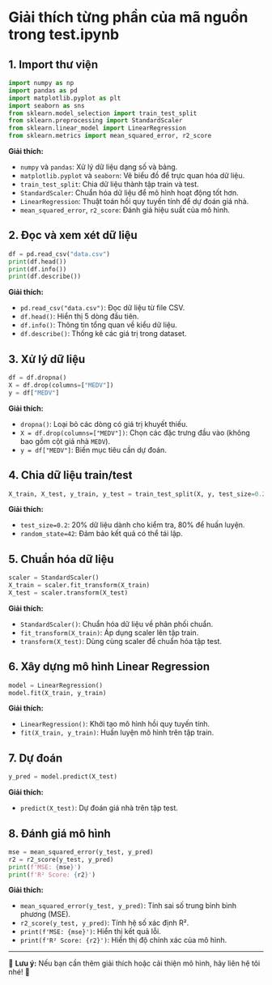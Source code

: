 # Giải thích từng phần của mã nguồn trong test.ipynb

## 1. Import thư viện

```python
import numpy as np
import pandas as pd
import matplotlib.pyplot as plt
import seaborn as sns
from sklearn.model_selection import train_test_split
from sklearn.preprocessing import StandardScaler
from sklearn.linear_model import LinearRegression
from sklearn.metrics import mean_squared_error, r2_score
```

**Giải thích:**

- `numpy` và `pandas`: Xử lý dữ liệu dạng số và bảng.
- `matplotlib.pyplot` và `seaborn`: Vẽ biểu đồ để trực quan hóa dữ liệu.
- `train_test_split`: Chia dữ liệu thành tập train và test.
- `StandardScaler`: Chuẩn hóa dữ liệu để mô hình hoạt động tốt hơn.
- `LinearRegression`: Thuật toán hồi quy tuyến tính để dự đoán giá nhà.
- `mean_squared_error`, `r2_score`: Đánh giá hiệu suất của mô hình.

## 2. Đọc và xem xét dữ liệu

```python
df = pd.read_csv("data.csv")
print(df.head())
print(df.info())
print(df.describe())
```

**Giải thích:**

- `pd.read_csv("data.csv")`: Đọc dữ liệu từ file CSV.
- `df.head()`: Hiển thị 5 dòng đầu tiên.
- `df.info()`: Thông tin tổng quan về kiểu dữ liệu.
- `df.describe()`: Thống kê các giá trị trong dataset.

## 3. Xử lý dữ liệu

```python
df = df.dropna()
X = df.drop(columns=["MEDV"])
y = df["MEDV"]
```

**Giải thích:**

- `dropna()`: Loại bỏ các dòng có giá trị khuyết thiếu.
- `X = df.drop(columns=["MEDV"])`: Chọn các đặc trưng đầu vào (không bao gồm cột giá nhà `MEDV`).
- `y = df["MEDV"]`: Biến mục tiêu cần dự đoán.

## 4. Chia dữ liệu train/test

```python
X_train, X_test, y_train, y_test = train_test_split(X, y, test_size=0.2, random_state=42)
```

**Giải thích:**

- `test_size=0.2`: 20% dữ liệu dành cho kiểm tra, 80% để huấn luyện.
- `random_state=42`: Đảm bảo kết quả có thể tái lập.

## 5. Chuẩn hóa dữ liệu

```python
scaler = StandardScaler()
X_train = scaler.fit_transform(X_train)
X_test = scaler.transform(X_test)
```

**Giải thích:**

- `StandardScaler()`: Chuẩn hóa dữ liệu về phân phối chuẩn.
- `fit_transform(X_train)`: Áp dụng scaler lên tập train.
- `transform(X_test)`: Dùng cùng scaler để chuẩn hóa tập test.

## 6. Xây dựng mô hình Linear Regression

```python
model = LinearRegression()
model.fit(X_train, y_train)
```

**Giải thích:**

- `LinearRegression()`: Khởi tạo mô hình hồi quy tuyến tính.
- `fit(X_train, y_train)`: Huấn luyện mô hình trên tập train.

## 7. Dự đoán

```python
y_pred = model.predict(X_test)
```

**Giải thích:**

- `predict(X_test)`: Dự đoán giá nhà trên tập test.

## 8. Đánh giá mô hình

```python
mse = mean_squared_error(y_test, y_pred)
r2 = r2_score(y_test, y_pred)
print(f'MSE: {mse}')
print(f'R² Score: {r2}')
```

**Giải thích:**

- `mean_squared_error(y_test, y_pred)`: Tính sai số trung bình bình phương (MSE).
- `r2_score(y_test, y_pred)`: Tính hệ số xác định R².
- `print(f'MSE: {mse}')`: Hiển thị kết quả lỗi.
- `print(f'R² Score: {r2}')`: Hiển thị độ chính xác của mô hình.

---

📌 **Lưu ý:** Nếu bạn cần thêm giải thích hoặc cải thiện mô hình, hãy liên hệ tôi nhé! 🚀
